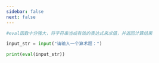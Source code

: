 ```yaml
---
sidebar: false
next: false
---
```

<BlogInfo/>






```python
#eval函数十分强大，将字符串当成有效的表达式来求值，并返回计算结果

input_str = input("请输入一个算术题：")

print(eval(input_str))
```






<ActionBox />
        
<style>#top-box {margin-top:0.5rem!important;}</style>